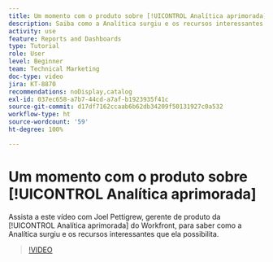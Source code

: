 ```yaml
---
title: Um momento com o produto sobre [!UICONTROL Analítica aprimorada]
description: Saiba como a Analítica surgiu e os recursos interessantes que ela possibilita com Joel Pettigrew, gerente de produto da [!UICONTROL Analítica aprimorada].
activity: use
feature: Reports and Dashboards
type: Tutorial
role: User
level: Beginner
team: Technical Marketing
doc-type: video
jira: KT-8870
recommendations: noDisplay,catalog
exl-id: 037ec658-a7b7-44cd-a7af-b1923935f41c
source-git-commit: d17df7162ccaab6b62db34209f50131927c0a532
workflow-type: ht
source-wordcount: '59'
ht-degree: 100%

---
```


# Um momento com o produto sobre [!UICONTROL Analítica aprimorada]

Assista a este vídeo com Joel Pettigrew, gerente de produto da [!UICONTROL Analítica aprimorada] do Workfront, para saber como a Analítica surgiu e os recursos interessantes que ela possibilita.

>[!VIDEO](https://video.tv.adobe.com/v/335042/?quality=12&learn=on&enablevpops)
